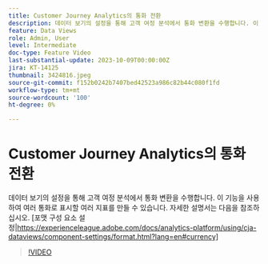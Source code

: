 ```yaml
---
title: Customer Journey Analytics의 통화 전환
description: 데이터 보기의 설정을 통해 고객 여정 분석에서 통화 변환을 수행합니다. 이 기능을 사용하여 여러 통화로 표시할 여러 지표를 만들 수 있습니다. 자세한 설명서는 [포맷 구성 요소 설정|https://experienceleague.adobe.com/docs/analytics-platform/using/cja-dataviews/component-settings/format.html?lang=en#currency]을 참조하십시오.
feature: Data Views
role: Admin, User
level: Intermediate
doc-type: Feature Video
last-substantial-update: 2023-10-09T00:00:00Z
jira: KT-14125
thumbnail: 3424816.jpeg
source-git-commit: f152b0242b7407bed42523a986c82b44c080f1fd
workflow-type: tm+mt
source-wordcount: '100'
ht-degree: 0%

---
```



# Customer Journey Analytics의 통화 전환

데이터 보기의 설정을 통해 고객 여정 분석에서 통화 변환을 수행합니다. 이 기능을 사용하여 여러 통화로 표시할 여러 지표를 만들 수 있습니다. 자세한 설명서는 다음을 참조하십시오. [포맷 구성 요소 설정|https://experienceleague.adobe.com/docs/analytics-platform/using/cja-dataviews/component-settings/format.html?lang=en#currency]

>[!VIDEO](https://video.tv.adobe.com/v/3424816/?learn=on)

